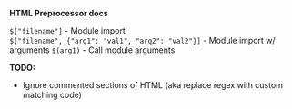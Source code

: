 **HTML Preprocessor docs**

```$["filename"]``` - Module import  
    ```$["filename", {"arg1": "val1", "arg2": "val2"}]``` - Module import w/ arguments
```$(arg1)``` - Call module arguments


**TODO:**
- Ignore commented sections of HTML (aka replace regex with custom matching code)